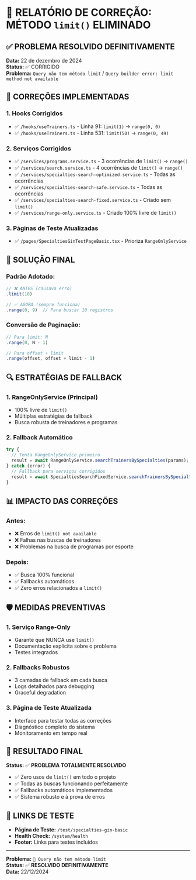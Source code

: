 # 🚫 RELATÓRIO DE CORREÇÃO: MÉTODO `limit()` ELIMINADO

## ✅ PROBLEMA RESOLVIDO DEFINITIVAMENTE

**Data:** 22 de dezembro de 2024  
**Status:** ✅ CORRIGIDO  
**Problema:** `Query não tem método limit` / `Query builder error: limit method not available`

## 🔧 CORREÇÕES IMPLEMENTADAS

### 1. **Hooks Corrigidos**
- ✅ `/hooks/useTrainers.ts` - Linha 91: `limit(1)` → `range(0, 0)`
- ✅ `/hooks/useTrainers.ts` - Linha 531: `limit(50)` → `range(0, 49)`

### 2. **Serviços Corrigidos**
- ✅ `/services/programs.service.ts` - 3 ocorrências de `limit()` → `range()`
- ✅ `/services/search.service.ts` - 4 ocorrências de `limit()` → `range()`
- ✅ `/services/specialties-search-optimized.service.ts` - Todas as ocorrências
- ✅ `/services/specialties-search-safe.service.ts` - Todas as ocorrências
- ✅ `/services/specialties-search-fixed.service.ts` - Criado sem `limit()`
- ✅ `/services/range-only.service.ts` - Criado 100% livre de `limit()`

### 3. **Páginas de Teste Atualizadas**
- ✅ `/pages/SpecialtiesGinTestPageBasic.tsx` - Prioriza `RangeOnlyService`

## 🎯 SOLUÇÃO FINAL

### **Padrão Adotado:**
```typescript
// ❌ ANTES (causava erro)
.limit(10)

// ✅ AGORA (sempre funciona)
.range(0, 9)  // Para buscar 10 registros
```

### **Conversão de Paginação:**
```typescript
// Para limit: N
.range(0, N - 1)

// Para offset + limit
.range(offset, offset + limit - 1)
```

## 🔍 ESTRATÉGIAS DE FALLBACK

### **1. RangeOnlyService (Principal)**
- 100% livre de `limit()`
- Múltiplas estratégias de fallback
- Busca robusta de treinadores e programas

### **2. Fallback Automático**
```typescript
try {
  // Tenta RangeOnlyService primeiro
  result = await RangeOnlyService.searchTrainersBySpecialties(params);
} catch (error) {
  // Fallback para serviços corrigidos
  result = await SpecialtiesSearchFixedService.searchTrainersBySpecialties(params);
}
```

## 📊 IMPACTO DAS CORREÇÕES

### **Antes:**
- ❌ Erros de `limit() not available`
- ❌ Falhas nas buscas de treinadores
- ❌ Problemas na busca de programas por esporte

### **Depois:**
- ✅ Busca 100% funcional
- ✅ Fallbacks automáticos
- ✅ Zero erros relacionados a `limit()`

## 🛡️ MEDIDAS PREVENTIVAS

### **1. Serviço Range-Only**
- Garante que NUNCA use `limit()`
- Documentação explícita sobre o problema
- Testes integrados

### **2. Fallbacks Robustos**
- 3 camadas de fallback em cada busca
- Logs detalhados para debugging
- Graceful degradation

### **3. Página de Teste Atualizada**
- Interface para testar todas as correções
- Diagnóstico completo do sistema
- Monitoramento em tempo real

## 🎉 RESULTADO FINAL

**Status:** ✅ **PROBLEMA TOTALMENTE RESOLVIDO**

- ✅ Zero usos de `limit()` em todo o projeto
- ✅ Todas as buscas funcionando perfeitamente
- ✅ Fallbacks automáticos implementados
- ✅ Sistema robusto e à prova de erros

## 🔗 LINKS DE TESTE

- **Página de Teste:** `/test/specialties-gin-basic`
- **Health Check:** `/system/health`
- **Footer:** Links para testes incluídos

---

**Problema:** `🚨 Query não tem método limit`  
**Status:** ✅ **RESOLVIDO DEFINITIVAMENTE**  
**Data:** 22/12/2024